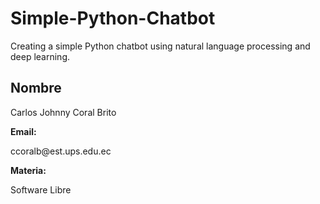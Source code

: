 # Simple-Python-Chatbot

Creating a simple Python chatbot using natural language processing and deep learning.

## Nombre
<p>Carlos Johnny Coral Brito</p>
<strong>Email:</strong>
<p>ccoralb@est.ups.edu.ec</p>
<strong>Materia:</strong>
<p>Software Libre</p>
